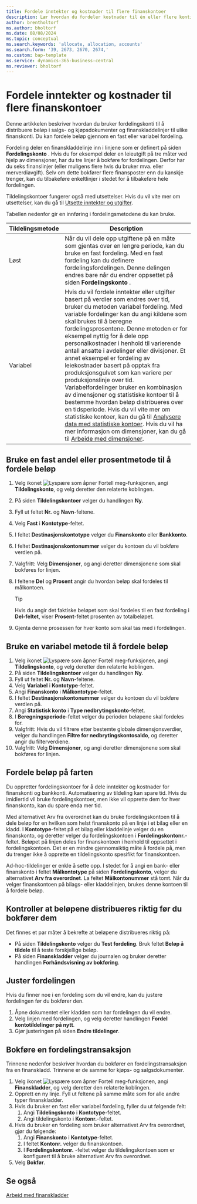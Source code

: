 ```yaml
---
title: Fordele inntekter og kostnader til flere finanskontoer
description: Lær hvordan du fordeler kostnader til én eller flere konti i økonomimodulen.
author: brentholtorf
ms.author: bholtorf
ms.date: 08/08/2024
ms.topic: conceptual
ms.search.keywords: 'allocate, allocation, accounts'
ms.search.form: '39, 2673, 2670, 2674,'
ms.custom: bap-template
ms.service: dynamics-365-business-central
ms.reviewer: bholtorf
---
```


# Fordele inntekter og kostnader til flere finanskontoer

Denne artikkelen beskriver hvordan du bruker fordelingskonti til å distribuere beløp i salgs- og kjøpsdokumenter og finanskladdelinjer til ulike finanskonti. Du kan fordele beløp gjennom en fast eller variabel fordeling.  

Fordeling deler en finanskladdelinje inn i linjene som er definert på siden **Fordelingskonto** . Hvis du for eksempel deler en leieutgift på tre måter ved hjelp av dimensjoner, har du tre linjer å bokføre for fordelingen. Derfor har du seks finanslinjer (eller muligens flere hvis du bruker mva. eller merverdiavgift). Selv om dette bokfører flere finansposter enn du kanskje trenger, kan du tilbakeføre enkeltlinjer i stedet for å tilbakeføre hele fordelingen.

Tildelingskontoer fungerer også med utsettelser. Hvis du vil vite mer om utsettelser, kan du gå til [Utsette inntekter og utgifter](finance-how-defer-revenue-expenses.md).

Tabellen nedenfor gir en innføring i fordelingsmetodene du kan bruke.

|Tildelingsmetode  |Description  |
|---------|---------|
|Løst     | Når du vil dele opp utgiftene på en måte som gjentas over en lengre periode, kan du bruke en fast fordeling. Med en fast fordeling kan du definere fordelingsfordelingen. Denne delingen endres bare når du endrer oppsettet på siden **Fordelingskonto** .        |
|Variabel     | Hvis du vil fordele inntekter eller utgifter basert på verdier som endres over tid, bruker du metoden variabel fordeling. Med variable fordelinger kan du angi kildene som skal brukes til å beregne fordelingsprosentene. Denne metoden er for eksempel nyttig for å dele opp personalkostnader i henhold til varierende antall ansatte i avdelinger eller divisjoner. Et annet eksempel er fordeling av leiekostnader basert på opptak fra produksjonsgulvet som kan variere per produksjonslinje over tid. Variabelfordelinger bruker en kombinasjon av dimensjoner og statistiske kontoer til å bestemme hvordan beløp distribueres over en tidsperiode. Hvis du vil vite mer om statistiske kontoer, kan du gå til [Analysere data med statistiske kontoer](bi-use-statistical-accounts.md). Hvis du vil ha mer informasjon om dimensjoner, kan du gå til [Arbeide med dimensjoner](finance-dimensions.md).        |

## Bruke en fast andel eller prosentmetode til å fordele beløp

1. Velg ikonet ![Lyspære som åpner Fortell meg-funksjonen](media/ui-search/search_small.png "Fortell hva du vil gjøre"), angi **Tildelingskonto**, og velg deretter den relaterte koblingen.  
1. På siden **Tildelingskontoer** velger du handlingen **Ny**.
1. Fyll ut feltet **Nr.** og **Navn**-feltene.
1. Velg **Fast** i **Kontotype**-feltet.
1. I feltet **Destinasjonskontotype** velger du **Finanskonto** eller **Bankkonto**.
1. I feltet **Destinasjonskontonummer** velger du kontoen du vil bokføre verdien på.
1. Valgfritt: Velg **Dimensjoner**, og angi deretter dimensjonene som skal bokføres for linjen.
1. I feltene **Del** og **Prosent** angir du hvordan beløp skal fordeles til målkontoen.
  
   > [!TIP]
   > Hvis du angir det faktiske beløpet som skal fordeles til en fast fordeling i **Del-feltet**, viser **Prosent**-feltet prosenten av totalbeløpet.
1. Gjenta denne prosessen for hver konto som skal tas med i fordelingen.

## Bruke en variabel metode til å fordele beløp

1. Velg ikonet ![Lyspære som åpner Fortell meg-funksjonen](media/ui-search/search_small.png "Fortell hva du vil gjøre"), angi **Tildelingskonto**, og velg deretter den relaterte koblingen.  
1. På siden **Tildelingskontoer** velger du handlingen **Ny**.
1. Fyll ut feltet **Nr.** og **Navn**-feltene.
1. Velg **Variabel** i **Kontotype**-feltet.
1. Angi **Finanskonto** i **Målkontotype**-feltet.
1. I feltet **Destinasjonskontonummer** velger du kontoen du vil bokføre verdien på.
1. Angi **Statistisk konto** i **Type nedbrytingskonto**-feltet.
1. I **Beregningsperiode**-feltet velger du perioden beløpene skal fordeles for.
1. Valgfritt: Hvis du vil filtrere etter bestemte globale dimensjonsverdier, velger du handlingen **Filtre for nedbrytingskontosaldo**, og deretter angir du filterverdiene.
1. Valgfritt: Velg **Dimensjoner**, og angi deretter dimensjonene som skal bokføres for linjen.

## Fordele beløp på farten

Du oppretter fordelingskontoer for å dele inntekter og kostnader for finanskonti og bankkonti. Automatisering av tildeling kan spare tid. Hvis du imidlertid vil bruke fordelingskontoer, men ikke vil opprette dem for hver finanskonto, kan du spare enda mer tid.

Med alternativet Arv fra overordnet kan du bruke fordelingskontoen til å dele beløp for en hvilken som helst finanskonto på en linje i et bilag eller en kladd. I **Kontotype**-feltet på et bilag eller kladdelinje velger du en finanskonto, og deretter velger du fordelingskontoen i **Fordelingskontonr.**-feltet. Beløpet på linjen deles for finanskontoen i henhold til oppsettet i fordelingskontoen. Det er en mindre gjennomsiktig måte å fordele på, men du trenger ikke å opprette en tildelingskonto spesifikt for finanskontoen.

Ad-hoc-tildelinger er enkle å sette opp. I stedet for å angi en bank- eller finanskonto i feltet **Målkontotype** på siden **Fordelingskonto**, velger du alternativet **Arv fra overordnet**. La feltet **Målkontonummer** stå tomt. Når du velger finanskontoen på bilags- eller kladdelinjen, brukes denne kontoen til å fordele beløp.

## Kontroller at beløpene distribueres riktig før du bokfører dem

Det finnes et par måter å bekrefte at beløpene distribueres riktig på:

* På siden **Tildelingskonto** velger du **Test fordeling**. Bruk feltet **Beløp å tildele** til å teste forskjellige beløp.
* På siden **Finanskladder** velger du journalen og bruker deretter handlingen **Forhåndsvisning av bokføring**.

## Juster fordelingen

Hvis du finner noe i en fordeling som du vil endre, kan du justere fordelingen før du bokfører den.  

1. Åpne dokumentet eller kladden som har fordelingen du vil endre.
1. Velg linjen med fordelingen, og velg deretter handlingen **Fordel kontotildelinger på nytt**.
1. Gjør justeringen på siden **Endre tildelinger**.

## Bokføre en fordelingstransaksjon

Trinnene nedenfor beskriver hvordan du bokfører en fordelingstransaksjon fra en finanskladd. Trinnene er de samme for kjøps- og salgsdokumenter.

1. Velg ikonet ![Lyspære som åpner Fortell meg-funksjonen](media/ui-search/search_small.png "Fortell hva du vil gjøre"), angi **Finanskladder**, og velg deretter den relaterte koblingen.  
1. Opprett en ny linje. Fyll ut feltene på samme måte som for alle andre typer finanskladder.
1. Hvis du bruker en fast eller variabel fordeling, fyller du ut følgende felt:
    1. Angi **Tildelingskonto** i **Kontotype**-feltet.
    1. Angi tildelingskonto i **Kontonr.**-feltet.
1. Hvis du bruker en fordeling som bruker alternativet Arv fra overordnet, gjør du følgende:
    1. Angi **Finanskonto** i **Kontotype**-feltet.
    1. I feltet **Kontonr.** velger du finanskontoen.
    1. I **Fordelingskontonr.** -feltet velger du tildelingskontoen som er konfigurert til å bruke alternativet Arv fra overordnet. 
1. Velg **Bokfør**.

## Se også

[Arbeid med finanskladder](ui-work-general-journals.md)  